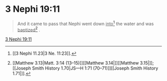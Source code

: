 # 3 Nephi 19:11

> And it came to pass that Nephi went down <u>into</u>[^a] the water and was <u>baptized</u>[^b] .

[3 Nephi 19:11](https://www.churchofjesuschrist.org/study/scriptures/bofm/3-ne/19?lang=eng&id=p11#p11)


[^a]: [[3 Nephi 11.23|3 Ne. 11:23]].  
[^b]: [[Matthew 3.13|Matt. 3:14 (13–15)]][[Matthew 3.14|]][[Matthew 3.15|]]; [[Joseph Smith History 1.70|JS—H 1:71 (70–71)]][[Joseph Smith History 1.71|]].  
